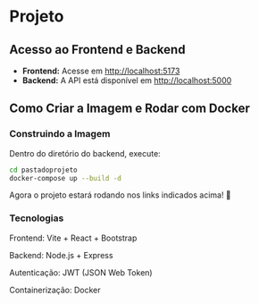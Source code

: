 # Projeto

## Acesso ao Frontend e Backend

- **Frontend:** Acesse em [http://localhost:5173](http://localhost:5173)
- **Backend:** A API está disponível em [http://localhost:5000](http://localhost:5000)

## Como Criar a Imagem e Rodar com Docker

### Construindo a Imagem

Dentro do diretório do backend, execute:

```sh
cd pastadoprojeto
docker-compose up --build -d
```

Agora o projeto estará rodando nos links indicados acima! 🚀

### Tecnologias

Frontend: Vite + React + Bootstrap

Backend: Node.js + Express

Autenticação: JWT (JSON Web Token)

Containerização: Docker


